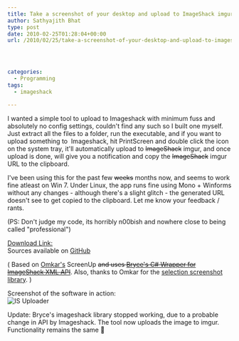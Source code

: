 ```yaml
---
title: Take a screenshot of your desktop and upload to ImageShack imgur easily
author: Sathyajith Bhat
type: post
date: 2010-02-25T01:28:04+00:00
url: /2010/02/25/take-a-screenshot-of-your-desktop-and-upload-to-imageshack-easily/




categories:
  - Programming
tags:
  - imageshack

---
```

I wanted a simple tool to upload to Imageshack with minimum fuss and absolutely no config settings, couldn't find any such so I built one myself.  Just extract all the files to a folder, run the executable, and if you want to upload something to  Imageshack, hit PrintScreen and double click the icon on the system tray, it'll automatically upload to <s>ImageShack</s> imgur, and once upload is done, will give you a notification and copy the <s>ImageShack</s> imgur URL to the clipboard.



  
I've been using this for the past few <span style="text-decoration: line-through;">weeks</span> months now, and seems to work fine atleast on Win 7. Under Linux, the app runs fine using Mono + Winforms without any changes - although there's a slight glitch - the generated URL doesn't see to get copied to the clipboard. Let me know your feedback / rants.

(PS: Don't judge my code, its horribly n00bish and nowhere close to being called "professional")

[Download Link:][1]  
Sources available on [GitHub][2]

( Based on [Omkar's][3] ScreenUp <del datetime="2010-06-02T01:32:56+00:00">and uses <a href="https://www.codeemporium.com/2009/06/14/dot-net-c-sharp-wrapper-for-the-imageshack-xml-api">Bryce's C# Wrapper for ImageShack XML API</a></del>. Also, thanks to Omkar for the [selection screenshot library][4]. )

Screenshot of the software in action:  
![IS Uploader][5] 

Update: Bryce's imageshack library stopped working, due to a probable change in API by Imageshack. The tool now uploads the image to imgur. Functionality remains the same 🙂

 [1]: https://j.mp/cFESGw
 [2]: https://github.com/SathyaBhat/imageshackuploader
 [3]: https://intelomkar.wordpress.com
 [4]: https://intelomkar.wordpress.com/2009/12/21/screencapture-library/
 [5]: https://img704.imageshack.us/img704/8379/uploadk.jpg
